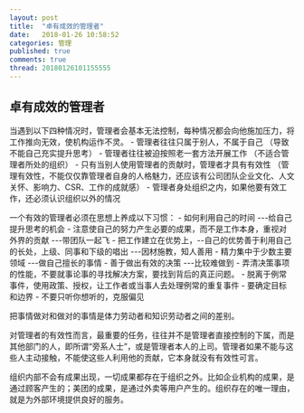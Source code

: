 ```yaml
---
layout: post
title:  "卓有成效的管理者"
date:   2018-01-26 10:58:52
categories: 管理
published: true
comments: true
thread: 20180126101155555
---
```

卓有成效的管理者
---

当遇到以下四种情况时，管理者会基本无法控制，每种情况都会向他施加压力，将工作推向无效，使机构运作不灵。
    - 管理者往往只属于别人，不属于自己 （导致不能自己充实提升思考）
    - 管理者往往被迫按照老一套方法开展工作 （不适合管理者所处的组织）
    - 只有当别人使用管理者的贡献时，管理者才具有有效性 （管理有效性，不能仅仅靠管理者自身的人格魅力，还应该有公司团队企业文化、人文关怀、影响力、CSR、工作的成就感）
    - 管理者身处组织之内，如果他要有效工作，还必须认识组织以外的情况

一个有效的管理者必须在思想上养成以下习惯：
    - 如何利用自己的时间 ---给自己提升思考的机会
    - 注意使自己的努力产生必要的成果，而不是工作本身，重视对外界的贡献 ---带团队一起飞
    - 把工作建立在优势上，--自己的优势善于利用自己的长处，上级、同事和下级的唱出 ---因材施教，知人善用
    - 精力集中于少数主要领域 ---做自己擅长的事情
    - 善于做出有效的决策  ---比较难做到
        - 弄清决策事项的性能，不要就事论事的寻找解决方案，要找到背后的真正问题。
        - 脱离于例常事件，使用政策、授权，让工作者或当事人去处理例常的重复事件
        - 要确定目标和边界
        - 不要只听你想听的，克服偏见


把事情做对和做对的事情是体力劳动者和知识劳动者之间的差别。

对管理者的有效性而言，最重要的任务，往往并不是管理者直接控制的下属，而是其他部门的人，即所谓“旁系人士”，或是管理者本人的上司。管理者如果不能与这些人主动接触，不能使这些人利用他的贡献，它本身就没有有效性可言。

组织内部不会有成果出现，一切成果都存在于组织之外。比如企业机构的成果，是通过顾客产生的；美团的成果，是通过外卖等用户产生的。组织存在的唯一理由，就是为外部环境提供良好的服务。
